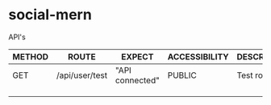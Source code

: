 # social-mern

API's

| METHOD 	| ROUTE          	| EXPECT          	| ACCESSIBILITY 	| DESCRIPTION 	|
|--------	|----------------	|-----------------	|---------------	|-------------	|
| GET    	| /api/user/test 	| "API connected" 	| PUBLIC        	| Test route  	|
|        	|                	|                 	|               	|             	|
|        	|                	|                 	|               	|             	|
|        	|                	|                 	|               	|             	|

